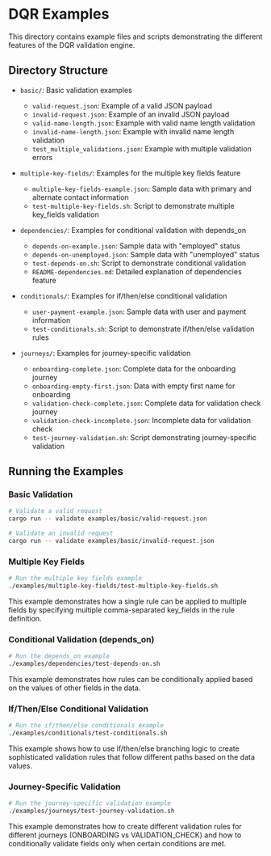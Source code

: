 # DQR Examples

This directory contains example files and scripts demonstrating the different features of the DQR validation engine.

## Directory Structure

- `basic/`: Basic validation examples
  - `valid-request.json`: Example of a valid JSON payload
  - `invalid-request.json`: Example of an invalid JSON payload
  - `valid-name-length.json`: Example with valid name length validation
  - `invalid-name-length.json`: Example with invalid name length validation
  - `test_multiple_validations.json`: Example with multiple validation errors

- `multiple-key-fields/`: Examples for the multiple key fields feature
  - `multiple-key-fields-example.json`: Sample data with primary and alternate contact information
  - `test-multiple-key-fields.sh`: Script to demonstrate multiple key_fields validation

- `dependencies/`: Examples for conditional validation with depends_on
  - `depends-on-example.json`: Sample data with "employed" status
  - `depends-on-unemployed.json`: Sample data with "unemployed" status
  - `test-depends-on.sh`: Script to demonstrate conditional validation
  - `README-dependencies.md`: Detailed explanation of dependencies feature

- `conditionals/`: Examples for if/then/else conditional validation
  - `user-payment-example.json`: Sample data with user and payment information
  - `test-conditionals.sh`: Script to demonstrate if/then/else validation rules

- `journeys/`: Examples for journey-specific validation
  - `onboarding-complete.json`: Complete data for the onboarding journey
  - `onboarding-empty-first.json`: Data with empty first name for onboarding
  - `validation-check-complete.json`: Complete data for validation check journey
  - `validation-check-incomplete.json`: Incomplete data for validation check
  - `test-journey-validation.sh`: Script demonstrating journey-specific validation

## Running the Examples

### Basic Validation

```bash
# Validate a valid request
cargo run -- validate examples/basic/valid-request.json

# Validate an invalid request
cargo run -- validate examples/basic/invalid-request.json
```

### Multiple Key Fields

```bash
# Run the multiple key fields example
./examples/multiple-key-fields/test-multiple-key-fields.sh
```

This example demonstrates how a single rule can be applied to multiple fields by specifying multiple comma-separated key_fields in the rule definition.

### Conditional Validation (depends_on)

```bash
# Run the depends_on example
./examples/dependencies/test-depends-on.sh
```

This example demonstrates how rules can be conditionally applied based on the values of other fields in the data.

### If/Then/Else Conditional Validation

```bash
# Run the if/then/else conditionals example
./examples/conditionals/test-conditionals.sh
```

This example shows how to use if/then/else branching logic to create sophisticated validation rules that follow different paths based on the data values.

### Journey-Specific Validation

```bash
# Run the journey-specific validation example
./examples/journeys/test-journey-validation.sh
```

This example demonstrates how to create different validation rules for different journeys (ONBOARDING vs VALIDATION_CHECK) and how to conditionally validate fields only when certain conditions are met.
